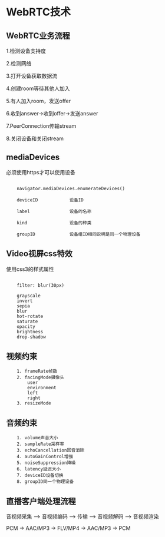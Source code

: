 # WebRTC技术

## WebRTC业务流程

1.检测设备支持度

2.检测网络

3.打开设备获取数据流

4.创建room等待其他人加入

5.有人加入room，发送offer

6.收到answer->收到offer->发送answer

7.PeerConnection传输stream

8.关闭设备和关闭stream


## mediaDevices

必须使用https才可以使用设备
```shell script

    navigator.mediaDevices.enumerateDevices()
    
    deviceID            设备ID
    
    label               设备的名称
    
    kind                设备的种类
    
    groupID             设备组ID相同说明是同一个物理设备

```

## Video视屏css特效

使用css3的样式属性

```shell script

    filter: blur(30px)

    grayscale
    invert
    sepia
    blur
    hot-rotate
    saturate
    opacity
    brightness
    drop-shadow
```

## 视频约束

```shell script
    1. frameRate帧数
    2. facingMode摄像头
        user
        environment
        left
        right
    3. resizeMode
```

## 音频约束

```shell script
    1. volume声音大小
    2. sampleRate采样率
    3. echoCancellation回音消除
    4. autoGainControl增强
    5. noiseSuppression降噪
    6. latency延迟大小
    7. deviceID设备切换
    8. groupID同一个物理设备
```

## 直播客户端处理流程

音视频采集 --> 音视频编码 --> 传输 --> 音视频解码 --> 音视频渲染 

PCM -> AAC/MP3 -> FLV/MP4 -> AAC/MP3 -> PCM
